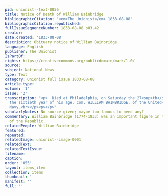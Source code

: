 ```yaml
---
pid: unionist--text-0056
title: Notice of Death of William Bainbridge
bibliographicCitation: "<em>The Unionist</em> 1833-08-08"
bibliographicCitation.republished: 
fullIssueSequenceNumber: 1833-08-08 p03.42
creator: 
date.created: '1833-08-08'
description: Obituary notice of William Bainbridge
language: English
publisher: The Unionist
IsPartOf: 
rights: https://creativecommons.org/publicdomain/mark/1.0/
source: 
subject: National News
type: Text
category: Unionist full issue 1833-08-08
article.type: 
volume: '1'
issue: '2'
transcription: "<p>  Died at Philadelphia, on Saturday the 27<sup>th</sup>  ult. In
  the sixtieth year of his age, Com. WILLIAM BAINBRIDGE, of the United<br>  States
  Navy.<br></p><p></p>"
scholarlyNotes: No source given; maybe too famous to need any?
commentary: William Bainbridge (1774-1833) was an important figure in the early decades
  of the Republic.
relatedPeople: William Bainbridge
featured: 
repeated: 
relatedImage: unionist--image-0001
relatedText: 
relatedTextIssue: 
filename: 
caption: 
order: '055'
layout: items_item
collection: items
thumbnail: ''
manifest: ''
full: ''
---
```

